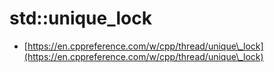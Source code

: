 # std::unique\_lock

* [https://en.cppreference.com/w/cpp/thread/unique\_lock](https://en.cppreference.com/w/cpp/thread/unique\_lock)
